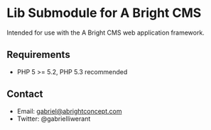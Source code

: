 # Lib Submodule for A Bright CMS

Intended for use with the A Bright CMS web application framework.

## Requirements

* PHP 5 >= 5.2, PHP 5.3 recommended

## Contact

* Email: gabriel@abrightconcept.com
* Twitter: @gabrielliwerant